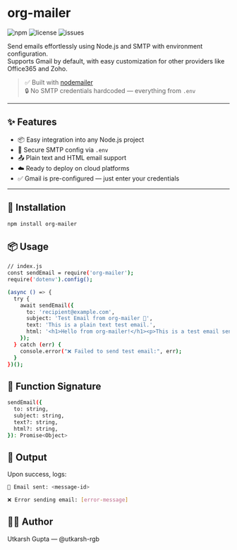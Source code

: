 # org-mailer

![npm](https://img.shields.io/npm/v/org-mailer)
![license](https://img.shields.io/npm/l/org-mailer)
![issues](https://img.shields.io/github/issues/utkarsh-rgb/org-mailer)


Send emails effortlessly using Node.js and SMTP with environment configuration.  
Supports Gmail by default, with easy customization for other providers like Office365 and Zoho.

> ✅ Built with [nodemailer](https://nodemailer.com)  
> 🔒 No SMTP credentials hardcoded — everything from `.env`

---

## ✨ Features

- 📦 Easy integration into any Node.js project
- 🔐 Secure SMTP config via `.env`
- 📤 Plain text and HTML email support
- ☁️ Ready to deploy on cloud platforms
- ✅ Gmail is pre-configured — just enter your credentials

---

## 🚀 Installation

```bash
npm install org-mailer
```

## 📦 Usage

```bash
// index.js
const sendEmail = require('org-mailer');
require('dotenv').config();

(async () => {
  try {
    await sendEmail({
      to: 'recipient@example.com',
      subject: 'Test Email from org-mailer 📩',
      text: 'This is a plain text test email.',
      html: '<h1>Hello from org-mailer!</h1><p>This is a test email sent using <strong>nodemailer</strong>.</p>',
    });
  } catch (err) {
    console.error("❌ Failed to send test email:", err);
  }
})();
```

## 📜 Function Signature

```bash
sendEmail({
  to: string,
  subject: string,
  text?: string,
  html?: string,
}): Promise<Object>

```

## 📩 Output

Upon success, logs:
```bash
📨 Email sent: <message-id>

```
```bash
❌ Error sending email: [error-message]
```

## 🧑‍💻 Author
Utkarsh Gupta — @utkarsh-rgb